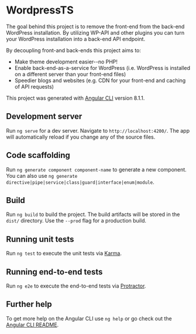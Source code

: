 # WordpressTS

The goal behind this project is to remove the front-end from the back-end WordPress installation. By utilizing WP-API and other plugins you can turn your WordPress installation into a back-end API endpoint.
  
By decoupling front-and back-ends this project aims to:  
- Make theme development easier--no PHP!  
- Enable back-end-as-a-service for WordPress (i.e. WordPress is installed on a different server than your front-end files)  
- Speedier blogs and websites (e.g. CDN for your front-end and caching of API requests)  

This project was generated with [Angular CLI](https://github.com/angular/angular-cli) version 8.1.1.

## Development server

Run `ng serve` for a dev server. Navigate to `http://localhost:4200/`. The app will automatically reload if you change any of the source files.

## Code scaffolding

Run `ng generate component component-name` to generate a new component. You can also use `ng generate directive|pipe|service|class|guard|interface|enum|module`.

## Build

Run `ng build` to build the project. The build artifacts will be stored in the `dist/` directory. Use the `--prod` flag for a production build.

## Running unit tests

Run `ng test` to execute the unit tests via [Karma](https://karma-runner.github.io).

## Running end-to-end tests

Run `ng e2e` to execute the end-to-end tests via [Protractor](http://www.protractortest.org/).

## Further help

To get more help on the Angular CLI use `ng help` or go check out the [Angular CLI README](https://github.com/angular/angular-cli/blob/master/README.md).
